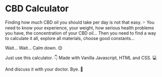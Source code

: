 # CBD Calculator

Finding how much CBD oil you should take per day is not that easy. 💦
You need to know your experience, your weight, how serious health problems you have, the concentration of your CBD oil... Then you need to find a way to calculate it all, explore all materials, choose good constants...

Wait... Wait... Calm down. 😌

Just use this calculator. 👇
Made with Vanilla Javascript, HTML and CSS. 💻

And discuss it with your doctor.
Bye. 👋
